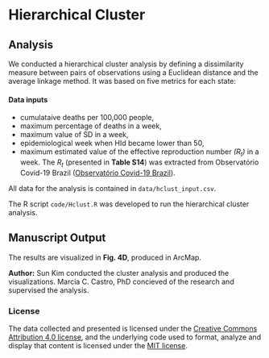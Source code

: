 # Hierarchical Cluster

## Analysis
We conducted a hierarchical cluster analysis by defining a dissimilarity measure between pairs of observations using a Euclidean distance and the average linkage method. It was based on five metrics for each state:

#### Data inputs
* cumulataive deaths per 100,000 people, 
* maximum percentage of deaths in a week, 
* maximum value of SD in a week,
* epidemiological week when HId became lower than 50, 
* maximum estimated value of the effective reproduction number *(R<sub>t</sub>)* in a week. The *R<sub>t</sub>* (presented in __Table S14__) was extracted from Observatório Covid-19 Brazil ([Observatório Covid-19 Brazil](https://covid19br.github.io/)). 

All data for the analysis is contained in `data/hclust_input.csv`.

The R script `code/Hclust.R` was developed to run the hierarchical cluster analysis.

## Manuscript Output
The results are visualized in  __Fig. 4D__, produced in ArcMap.

__Author:__ Sun Kim conducted the cluster analysis and produced the visualizations. Marcia C. Castro, PhD concieved of the research and supervised the analysis.


### License
The data collected and presented is licensed under the [Creative Commons Attribution 4.0 license](https://creativecommons.org/licenses/by/4.0/), and the underlying code used to format, analyze and display that content is licensed under the [MIT license](http://opensource.org/licenses/mit-license.php).